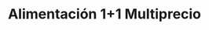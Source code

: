 ---
title: "Alimentación 1+1 Multiprecio"
url: /espinardo/alimentacion-1-1-multiprecio/
shop: Supermarkt
---